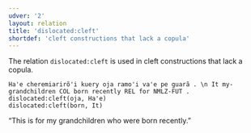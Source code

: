 ```yaml
---
udver: '2'
layout: relation
title: 'dislocated:cleft'
shortdef: 'cleft constructions that lack a copula'
---
```


The relation `dislocated:cleft` is used in cleft constructions that lack a copula.

~~~ sdparse
Ha'e cheremiarirõ'i kuery oja ramo'i va'e pe guarã . \n It my-grandchildren COL born recently REL for NMLZ-FUT .
dislocated:cleft(oja, Ha'e)
dislocated:cleft(born, It)
~~~

“This is for my grandchildren who were born recently.”

<!-- Interlanguage links updated St lis 3 20:58:52 CET 2021 -->
